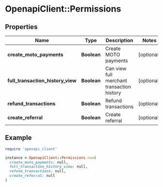 # OpenapiClient::Permissions

## Properties

| Name | Type | Description | Notes |
| ---- | ---- | ----------- | ----- |
| **create_moto_payments** | **Boolean** | Create MOTO payments | [optional] |
| **full_transaction_history_view** | **Boolean** | Can view full merchant transaction history | [optional] |
| **refund_transactions** | **Boolean** | Refund transactions | [optional] |
| **create_referral** | **Boolean** | Create referral | [optional] |

## Example

```ruby
require 'openapi_client'

instance = OpenapiClient::Permissions.new(
  create_moto_payments: null,
  full_transaction_history_view: null,
  refund_transactions: null,
  create_referral: null
)
```

